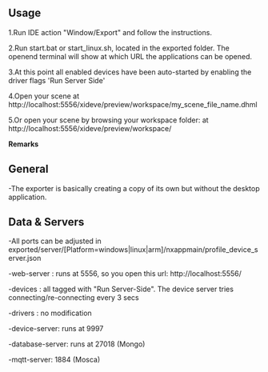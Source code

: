 ## Usage

1.Run IDE action "Window/Export" and follow the instructions.

2.Run start.bat or start_linux.sh, located in the exported folder. The openend terminal will show at which URL the applications can 
   be opened.

3.At this point all enabled devices have been auto-started by enabling the driver flags 'Run Server Side'

4.Open your scene at http://localhost:5556/xideve/preview/workspace/my_scene_file_name.dhml

5.Or open your scene by browsing your workspace folder:  at http://localhost:5556/xideve/preview/workspace/



**Remarks**


## General

-The exporter is basically creating a copy of its own but without the desktop application.


## Data & Servers

-All ports can be adjusted in exported/server/[Platform=windows|linux|arm]/nxappmain/profile_device_server.json

-web-server : runs at 5556, so you open this url: http://localhost:5556/
 
-devices : all tagged with "Run Server-Side". The device server tries connecting/re-connecting every 3 secs
 
-drivers : no modification
 
-device-server: runs at 9997
 
-database-server: runs at 27018 (Mongo)
 
-mqtt-server: 1884 (Mosca)

